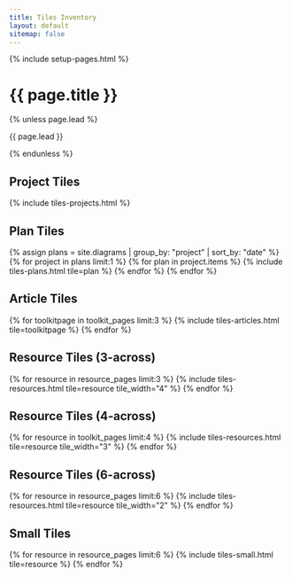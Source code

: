 ```yaml
---
title: Tiles Inventory
layout: default
sitemap: false
---
```

{% include setup-pages.html %}

<div class="container container-fluid page-layout">
  <div class="row start-xs">
    <div class="center-xs col-xs-12 col-sm-offset-1 col-sm-10 col-md-offset-2 col-md-8 col-lg-offset-3 col-lg-6">
      <h1 class="page-title">{{ page.title }}</h1>
      {% unless page.lead %}
        <p class="lead">{{ page.lead }}</p>
      {% endunless %}
    </div>
  </div>
</div>

<section class="container container-fluid page-section">
  <div class="row center-xs">
    <div class="col-xs-10 col-sm-8 col-md-6">
      <h2>Project Tiles</h2>
    </div>
  </div>
  <div class="row center-xs">
    {% include tiles-projects.html %}
  </div>
</section>

<section class="container container-fluid page-section">
  <div class="row center-xs">
    <div class="col-xs-10 col-sm-8 col-md-6">
      <h2>Plan Tiles</h2>
    </div>
  </div>
  <div class="row center-xs">
  {% assign plans = site.diagrams | group_by: "project" | sort_by: "date" %}
  {% for project in plans limit:1 %}
    {% for plan in project.items %}
      {% include tiles-plans.html tile=plan %}
    {% endfor %}
  {% endfor %}
  </div>
</section>

<section class="container container-fluid page-section">
  <div class="row center-xs">
    <div class="col-xs-10 col-sm-8 col-md-6">
      <h2>Article Tiles</h2>
    </div>
  </div>
  <div class="row center-xs">
  {% for toolkitpage in toolkit_pages limit:3 %}
    {% include tiles-articles.html tile=toolkitpage %}
  {% endfor %}
  </div>
</section>



<section class="container container-fluid page-section">
  <div class="row center-xs">
    <div class="col-xs-10 col-sm-8 col-md-6">
      <h2>Resource Tiles (3-across)</h2>
    </div>
  </div>
  <div class="row center-xs">
  {% for resource in resource_pages limit:3 %}
    {% include tiles-resources.html tile=resource tile_width="4" %}
  {% endfor %}
  </div>
</section>



<section class="container container-fluid page-section">
  <div class="row center-xs">
    <div class="col-xs-10 col-sm-8 col-md-6">
      <h2>Resource Tiles (4-across)</h2>
    </div>
  </div>
  <div class="row center-xs">
  {% for resource in toolkit_pages limit:4 %}
    {% include tiles-resources.html tile=resource tile_width="3" %}
  {% endfor %}
  </div>
</section>


<section class="container container-fluid page-section">
  <div class="row center-xs">
    <div class="col-xs-10 col-sm-8 col-md-6">
      <h2>Resource Tiles (6-across)</h2>
    </div>
  </div>
  <div class="row center-xs">
  {% for resource in resource_pages limit:6 %}
    {% include tiles-resources.html tile=resource tile_width="2" %}
  {% endfor %}
  </div>
</section>


<section class="container container-fluid page-section">
  <div class="row center-xs">
    <div class="col-xs-10 col-sm-8 col-md-6">
      <h2>Small Tiles</h2>
    </div>
  </div>
  <div class="row center-xs">
    {% for resource in resource_pages limit:6 %}
      {% include tiles-small.html tile=resource %}
    {% endfor %}
  </div>
</section>
